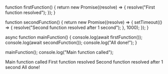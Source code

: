 function firstFunction() {
  return new Promise((resolve) => {
    resolve("First function resolved");
  });
}

function secondFunction() {
  return new Promise((resolve) => {
    setTimeout(() => {
      resolve("Second function resolved after 1 second");
    }, 1000);
  });
}

async function mainFunction() {
  console.log(await firstFunction());
  console.log(await secondFunction());
  console.log("All done!");
}

mainFunction();
console.log("Main function called");



Main function called
First function resolved
Second function resolved after 1 second
All done!
